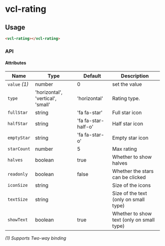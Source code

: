 # vcl-rating

## Usage

```html
<vcl-rating></vcl-rating>
```

### API

#### Attributes

Name          | Type                              | Default             | Description
------------- | --------------------------------- | ------------------- | -----------------------------------------
`value` _(1)_ | number                            | 0                   | set the value
`type`        | 'horizontal', 'vertical', 'small' | 'horizontal'        | Rating type. 
`fullStar`    | string                            | 'fa fa-star'        | Full star icon
`halfStar`    | string                            | 'fa fa-star-half-o' | Half star icon
`emptyStar`   | string                            | 'fa fa-star-o'      | Empty star icon
`starCount`   | number                            | 5                   | Max rating
`halves`      | boolean                           | true                | Whether to show halves
`readonly`    | boolean                           | false               | Whether the stars can be clicked
`iconSize`    | string                            |                     | Size of the icons
`textSize`    | string                            |                     | Size of the text (only on small type)
`showText`    | boolean                           | true                | Whether to show text (only on small type)

_(1) Supports Two-way binding_
